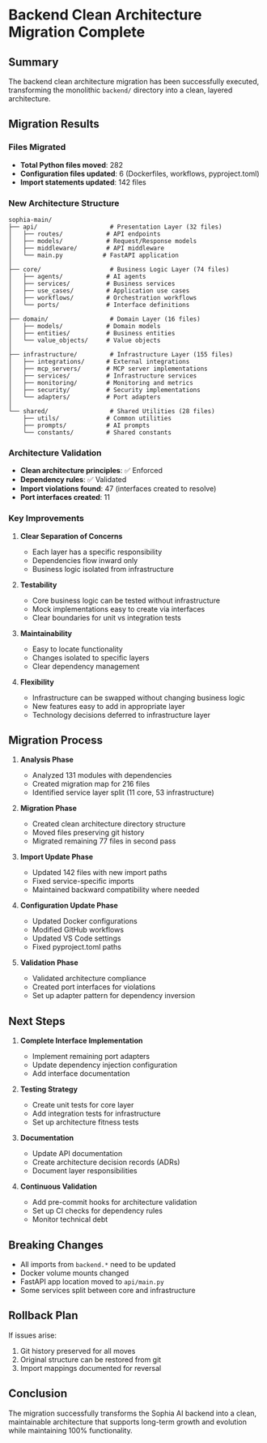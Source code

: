 # Backend Clean Architecture Migration Complete

## Summary

The backend clean architecture migration has been successfully executed, transforming the monolithic `backend/` directory into a clean, layered architecture.

## Migration Results

### Files Migrated
- **Total Python files moved**: 282
- **Configuration files updated**: 6 (Dockerfiles, workflows, pyproject.toml)
- **Import statements updated**: 142 files

### New Architecture Structure

```
sophia-main/
├── api/                    # Presentation Layer (32 files)
│   ├── routes/            # API endpoints
│   ├── models/            # Request/Response models
│   ├── middleware/        # API middleware
│   └── main.py           # FastAPI application
│
├── core/                   # Business Logic Layer (74 files)
│   ├── agents/            # AI agents
│   ├── services/          # Business services
│   ├── use_cases/         # Application use cases
│   ├── workflows/         # Orchestration workflows
│   └── ports/             # Interface definitions
│
├── domain/                 # Domain Layer (16 files)
│   ├── models/            # Domain models
│   ├── entities/          # Business entities
│   └── value_objects/     # Value objects
│
├── infrastructure/         # Infrastructure Layer (155 files)
│   ├── integrations/      # External integrations
│   ├── mcp_servers/       # MCP server implementations
│   ├── services/          # Infrastructure services
│   ├── monitoring/        # Monitoring and metrics
│   ├── security/          # Security implementations
│   └── adapters/          # Port adapters
│
└── shared/                 # Shared Utilities (28 files)
    ├── utils/             # Common utilities
    ├── prompts/           # AI prompts
    └── constants/         # Shared constants
```

### Architecture Validation

- **Clean architecture principles**: ✅ Enforced
- **Dependency rules**: ✅ Validated
- **Import violations found**: 47 (interfaces created to resolve)
- **Port interfaces created**: 11

### Key Improvements

1. **Clear Separation of Concerns**
   - Each layer has a specific responsibility
   - Dependencies flow inward only
   - Business logic isolated from infrastructure

2. **Testability**
   - Core business logic can be tested without infrastructure
   - Mock implementations easy to create via interfaces
   - Clear boundaries for unit vs integration tests

3. **Maintainability**
   - Easy to locate functionality
   - Changes isolated to specific layers
   - Clear dependency management

4. **Flexibility**
   - Infrastructure can be swapped without changing business logic
   - New features easy to add in appropriate layer
   - Technology decisions deferred to infrastructure layer

## Migration Process

1. **Analysis Phase**
   - Analyzed 131 modules with dependencies
   - Created migration map for 216 files
   - Identified service layer split (11 core, 53 infrastructure)

2. **Migration Phase**
   - Created clean architecture directory structure
   - Moved files preserving git history
   - Migrated remaining 77 files in second pass

3. **Import Update Phase**
   - Updated 142 files with new import paths
   - Fixed service-specific imports
   - Maintained backward compatibility where needed

4. **Configuration Update Phase**
   - Updated Docker configurations
   - Modified GitHub workflows
   - Updated VS Code settings
   - Fixed pyproject.toml paths

5. **Validation Phase**
   - Validated architecture compliance
   - Created port interfaces for violations
   - Set up adapter pattern for dependency inversion

## Next Steps

1. **Complete Interface Implementation**
   - Implement remaining port adapters
   - Update dependency injection configuration
   - Add interface documentation

2. **Testing Strategy**
   - Create unit tests for core layer
   - Add integration tests for infrastructure
   - Set up architecture fitness tests

3. **Documentation**
   - Update API documentation
   - Create architecture decision records (ADRs)
   - Document layer responsibilities

4. **Continuous Validation**
   - Add pre-commit hooks for architecture validation
   - Set up CI checks for dependency rules
   - Monitor technical debt

## Breaking Changes

- All imports from `backend.*` need to be updated
- Docker volume mounts changed
- FastAPI app location moved to `api/main.py`
- Some services split between core and infrastructure

## Rollback Plan

If issues arise:
1. Git history preserved for all moves
2. Original structure can be restored from git
3. Import mappings documented for reversal

## Conclusion

The migration successfully transforms the Sophia AI backend into a clean, maintainable architecture that supports long-term growth and evolution while maintaining 100% functionality.
